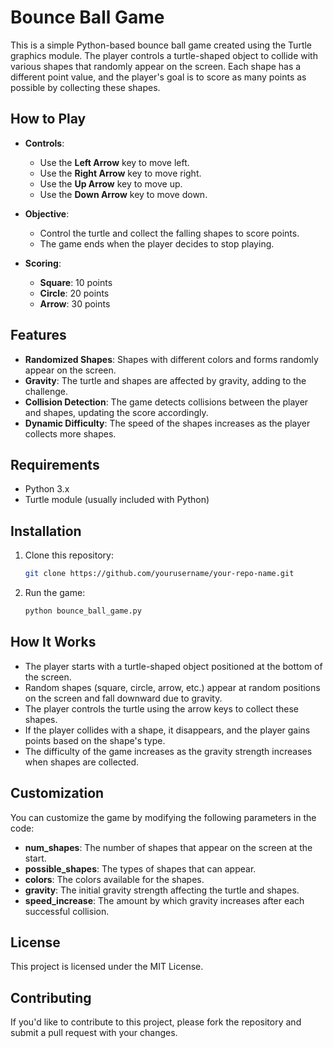 # Bounce Ball Game

This is a simple Python-based bounce ball game created using the Turtle graphics module. The player controls a turtle-shaped object to collide with various shapes that randomly appear on the screen. Each shape has a different point value, and the player's goal is to score as many points as possible by collecting these shapes.

## How to Play

- **Controls**:
  - Use the **Left Arrow** key to move left.
  - Use the **Right Arrow** key to move right.
  - Use the **Up Arrow** key to move up.
  - Use the **Down Arrow** key to move down.

- **Objective**:
  - Control the turtle and collect the falling shapes to score points.
  - The game ends when the player decides to stop playing.

- **Scoring**:
  - **Square**: 10 points
  - **Circle**: 20 points
  - **Arrow**: 30 points

## Features

- **Randomized Shapes**: Shapes with different colors and forms randomly appear on the screen.
- **Gravity**: The turtle and shapes are affected by gravity, adding to the challenge.
- **Collision Detection**: The game detects collisions between the player and shapes, updating the score accordingly.
- **Dynamic Difficulty**: The speed of the shapes increases as the player collects more shapes.

## Requirements

- Python 3.x
- Turtle module (usually included with Python)

## Installation

1. Clone this repository:
    ```bash
    git clone https://github.com/yourusername/your-repo-name.git
    ```

2. Run the game:
    ```bash
    python bounce_ball_game.py
    ```

## How It Works

- The player starts with a turtle-shaped object positioned at the bottom of the screen.
- Random shapes (square, circle, arrow, etc.) appear at random positions on the screen and fall downward due to gravity.
- The player controls the turtle using the arrow keys to collect these shapes.
- If the player collides with a shape, it disappears, and the player gains points based on the shape's type.
- The difficulty of the game increases as the gravity strength increases when shapes are collected.

## Customization

You can customize the game by modifying the following parameters in the code:

- **num_shapes**: The number of shapes that appear on the screen at the start.
- **possible_shapes**: The types of shapes that can appear.
- **colors**: The colors available for the shapes.
- **gravity**: The initial gravity strength affecting the turtle and shapes.
- **speed_increase**: The amount by which gravity increases after each successful collision.

## License

This project is licensed under the MIT License.

## Contributing

If you'd like to contribute to this project, please fork the repository and submit a pull request with your changes.
